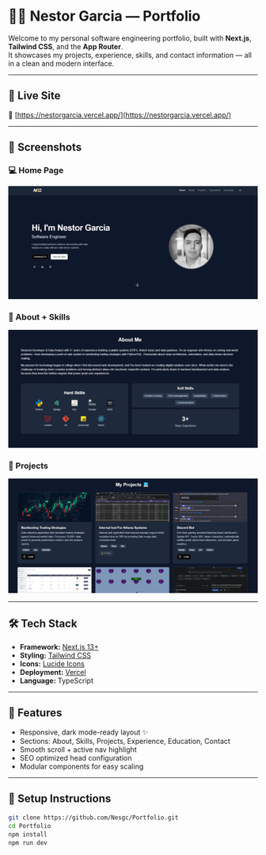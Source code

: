 # 🧑‍💻 Nestor Garcia — Portfolio

Welcome to my personal software engineering portfolio, built with **Next.js**, **Tailwind CSS**, and the **App Router**.  
It showcases my projects, experience, skills, and contact information — all in a clean and modern interface.

---

## 🚀 Live Site

🔗 [https://nestorgarcia.vercel.app/](https://nestorgarcia.vercel.app/)

---

## 📸 Screenshots

### 💻 Home Page

![Home Screenshot](./screenshots/home.png)

### 🧠 About + Skills

![About Screenshot](./screenshots/about.png)

### 🧾 Projects

![Projects Screenshot](./screenshots/projects.png)

---

## 🛠 Tech Stack

- **Framework:** [Next.js 13+](https://nextjs.org/)
- **Styling:** [Tailwind CSS](https://tailwindcss.com/)
- **Icons:** [Lucide Icons](https://lucide.dev/)
- **Deployment:** [Vercel](https://vercel.com/)
- **Language:** TypeScript

---

## 📁 Features

- Responsive, dark mode-ready layout ✨
- Sections: About, Skills, Projects, Experience, Education, Contact
- Smooth scroll + active nav highlight
- SEO optimized head configuration
- Modular components for easy scaling

---

## 🚧 Setup Instructions

```bash
git clone https://github.com/Nesgc/Portfolio.git
cd Portfolio
npm install
npm run dev
```
